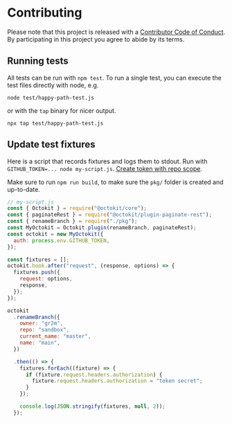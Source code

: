 # Contributing

Please note that this project is released with a [Contributor Code of Conduct][coc].
By participating in this project you agree to abide by its terms.

## Running tests

All tests can be run with `npm test`. To run a single test, you can execute the test files directly with node, e.g.

```
node test/happy-path-test.js
```

or with the `tap` binary for nicer output.

```
npx tap test/happy-path-test.js
```

## Update test fixtures

Here is a script that records fixtures and logs them to stdout. Run with `GITHUB_TOKEN=... node my-script.js`. [Create token with repo scope](https://github.com/settings/tokens/new?scopes=repo).

Make sure to run `npm run build`, to make sure the `pkg/` folder is created and up-to-date.

```js
// my-script.js
const { Octokit } = require("@octokit/core");
const { paginateRest } = require("@octokit/plugin-paginate-rest");
const { renameBranch } = require("./pkg");
const MyOctokit = Octokit.plugin(renameBranch, paginateRest);
const octokit = new MyOctokit({
  auth: process.env.GITHUB_TOKEN,
});

const fixtures = [];
octokit.hook.after("request", (response, options) => {
  fixtures.push({
    request: options,
    response,
  });
});

octokit
  .renameBranch({
    owner: "gr2m",
    repo: "sandbox",
    current_name: "master",
    name: "main",
  })

  .then(() => {
    fixtures.forEach((fixture) => {
      if (fixture.request.headers.authorization) {
        fixture.request.headers.authorization = "token secret";
      }
    });

    console.log(JSON.stringify(fixtures, null, 2));
  });
```

[coc]: ./CODE_OF_CONDUCT.md
